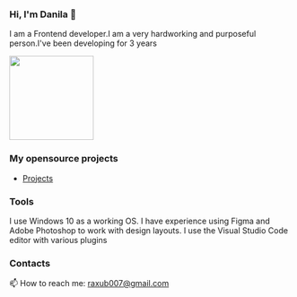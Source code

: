 ### Hi, I'm Danila 👋
<p>I am a Frontend developer.I am a very hardworking and purposeful person.I've been developing for 3 years</p>


<p align='left'>
   <a href="https://github.com/DanyaGTx/github-readme-stats">
        <img height=150 src="https://github-readme-stats.vercel.app/api/top-langs/?username=DanyaGTx&layout=compact"/></a>
</p>

### My opensource projects
*  [Projects](https://danylo-rakhubvoskyi-portfolio.vercel.app/)



### Tools
I use Windows 10 as a working OS. I have experience using Figma and Adobe Photoshop to work with design layouts. I use the Visual Studio Code editor with various plugins

### Contacts
📫 How to reach me: <a href='mailto:raxub007@gmail.com'>raxub007@gmail.com</a>

